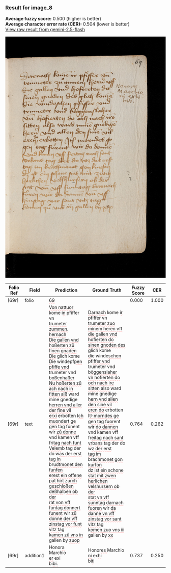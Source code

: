 ### Result for image_8
**Average fuzzy score:** 0.500 (higher is better)<br>**Average character error rate (CER):** 0.504 (lower is better)<br>[View raw result from gemini-2.5-flash](https://github.com/RISE-UNIBAS/humanities_data_benchmark/blob/main/results/2025-10-24/T0271/request_T0271_image_8.json)

<img src="https://github.com/RISE-UNIBAS/humanities_data_benchmark/blob/main/benchmarks/medieval_manuscripts/images/image_8.jpg?raw=true" alt="image_8" width="800px">

<style>
.diff { text-decoration: underline; text-decoration-color: #ffcccc; text-decoration-style: wavy; }
</style>

| Folio Ref | Field | Prediction | Ground Truth | Fuzzy Score | CER |
|-----------|-------|------------|--------------|-------------|-----|
| [69r] | folio | <span class="diff">69</span> |  | 0.000 | 1.000 |
| [69r] | text | <span class="diff">Von nattuor</span> kome i<span class="diff">n</span> pfiffer vn<br><span class="diff">trumeter zummen. hernach<br>Die gallen vnd hoßerten zů<br>finen gnaden Die</span> glich kome<br><span class="diff">D</span>ie windepf<span class="diff">pen pfiffe vnd<br></span>trumeter vnd b<span class="diff">oßenhaßer<br>Nu hoßerten zů ach nach in<br>fitten alß</span> ward mine gnedige<br><span class="diff">herren vnd aller der fine vil<br>erxi</span> erbotten I<span class="diff">ch muondert ge<br>gen tag fun</span>ent wir <span class="diff">zů donne<br></span>vnd kamen vff fr<span class="diff">itag nach funt<br>Velem</span>b tag der do w<span class="diff">as der erst<br>tag in</span> br<span class="diff">udtmonet den funfen<br>erest ein offene pat hirt zurch<br>geschloßen deßhal</span>b<span class="diff">en ob der<br>rat von vff funtag donnert<br>funent</span> wir <span class="diff">zů donne der vff<br>zinstag vor funt vitz tag<br></span>k<span class="diff">amen zů vns in</span> gallen by <span class="diff">zuop</span> | <span class="diff">Darnach</span> kome i<span class="diff">r</span> pfiffer vn<br><span class="diff"> trumeter zuo minem heren vff<br> die gallen vnd hofierten do<br> sinen gnoden des</span> glich kome<br><span class="diff"> d</span>ie winde<span class="diff">schen </span>pf<span class="diff">iffer vnd<br> </span>trumeter vnd b<span class="diff">öggenslaher<br> vn hofierten do och nach ire<br> sitten also</span> ward mine gnedige<br><span class="diff"> hern vnd allen den sine vil<br> eren do</span> erbotten I<span class="diff">tꝰ morndes ge<br> gen tag fuor</span>ent wir <span class="diff">do dannen<br> </span>vnd kamen vff fr<span class="diff">eitag nach sant<br> vr</span>b<span class="diff">ans</span> tag der do w<span class="diff">z der erst<br> tag im</span> br<span class="diff">achmonet gon kurfon<br> dz ist ein schone stat mit zwen<br> herlichen velshursern o</span>b<span class="diff"> der<br> stat vn vff sunntag darnach<br> fuoren</span> wir <span class="diff">da danne vn vff<br> zinstag vor sant vitz tag<br> </span>k<span class="diff">omen zuo vns iii</span> gallen by <span class="diff">xx</span> | 0.764 | 0.262 |
| [69r] | addition1 | Honor<span class="diff">a<br></span>Marchio<br><span class="diff">er</span> exi<br>bi<span class="diff">b</span>i<span class="diff">.</span> | Honor<span class="diff">es </span>Marchio<br><span class="diff"> ni</span> ex<span class="diff">h</span>i<br><span class="diff"> </span>bi<span class="diff">t</span>i | 0.737 | 0.250 |
